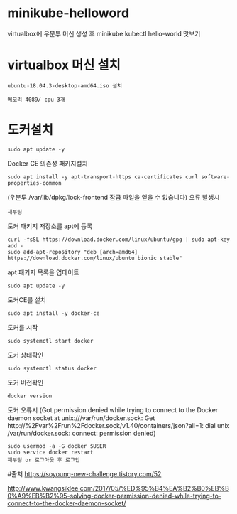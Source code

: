 # minikube-helloword
virtualbox에 우분투 머신 생성 후 minikube kubectl hello-world 맛보기

# virtualbox 머신 설치
```
ubuntu-18.04.3-desktop-amd64.iso 설치

메모리 4089/ cpu 3개
```

# 도커설치
```
sudo apt update -y
```
Docker CE 의존성 패키지설치
```
sudo apt install -y apt-transport-https ca-certificates curl software-properties-common
```
(우분투 /var/lib/dpkg/lock-frontend 잠금 파일을 얻을 수 없습니다) 오류 발생시
```
재부팅
```

도커 패키지 저장소를 apt에 등록
```
curl -fsSL https://download.docker.com/linux/ubuntu/gpg | sudo apt-key add -
sudo add-apt-repository "deb [arch=amd64] https://download.docker.com/linux/ubuntu bionic stable"
```
apt 패키지 목록을 업데이트
```
sudo apt update -y
```
도커CE를 설치
```
sudo apt install -y docker-ce
```
도커를 시작
```
sudo systemctl start docker
```
도커 상태확인
```
sudo systemctl status docker
```
도커 버전확인
```
docker version
```

도커 오류시
(Got permission denied while trying to connect to the Docker daemon socket at unix:///var/run/docker.sock: Get http://%2Fvar%2Frun%2Fdocker.sock/v1.40/containers/json?all=1: dial unix /var/run/docker.sock: connect: permission denied)
```
sudo usermod -a -G docker $USER
sudo service docker restart
재부팅 or 로그아웃 후 로그인
```


#출처
https://soyoung-new-challenge.tistory.com/52

http://www.kwangsiklee.com/2017/05/%ED%95%B4%EA%B2%B0%EB%B0%A9%EB%B2%95-solving-docker-permission-denied-while-trying-to-connect-to-the-docker-daemon-socket/
